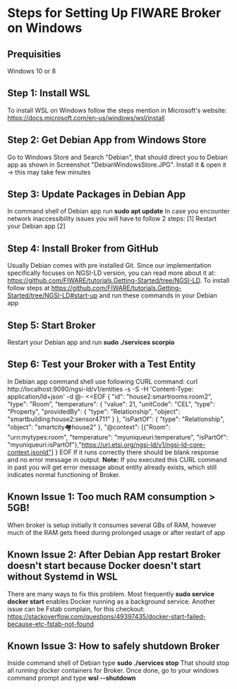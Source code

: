 # Steps for Setting Up FIWARE Broker on Windows

## Prequisities
Windows 10 or 8

## Step 1: Install WSL 
To install WSL on Windows follow the steps mention in Microsoft's website: https://docs.microsoft.com/en-us/windows/wsl/install

## Step 2: Get Debian App from Windows Store
Go to Windows Store and Search "Debian", that should direct you to Debian app as shown in Screenshot "DebianWindowsStore.JPG". Install it & open it -> this may take few minutes

## Step 3: Update Packages in Debian App
In command shell of Debian app run **sudo apt update**
In case you encounter network inaccessibility issues you will have to follow 2 steps:
[1] Restart your Debian app
[2] 

## Step 4: Install Broker from GitHub
Usually Debian comes with pre installed Git. Since our implementation specifically focuses on NGSI-LD version, you can read more about it at:  https://github.com/FIWARE/tutorials.Getting-Started/tree/NGSI-LD.
To install follow steps at https://github.com/FIWARE/tutorials.Getting-Started/tree/NGSI-LD#start-up and run these commands in your Debian app

## Step 5: Start Broker
Restart your Debian app and run **sudo ./services scorpio**
 
## Step 6: Test your Broker with a Test Entity 
In Debian app command shell use following CURL command:
curl http://localhost:9090/ngsi-ld/v1/entities -s -S -H 'Content-Type: application/ld+json' -d @- <<EOF
{
  "id": "house2:smartrooms:room2",
  "type": "Room",
  "temperature": {
        "value": 21,
        "unitCode": "CEL",
        "type": "Property",
        "providedBy": {
                "type": "Relationship",
                "object": "smartbuilding:house2:sensor4711"
        }
  },
  "isPartOf": {
        "type": "Relationship",
        "object": "smartcity:houses:house2"
  },
  "@context": [{"Room": "urn:mytypes:room", "temperature": "myuniqueuri:temperature", "isPartOf": "myuniqueuri:isPartOf"},"https://uri.etsi.org/ngsi-ld/v1/ngsi-ld-core-context.jsonld"]
}
EOF
If it runs correctly there should be blank response and no error message in output. **Note:** If you executed this CURL command in past you will get error message about entity already exists, which still indicates normal functioning of Broker.

## Known Issue 1: Too much RAM consumption > 5GB!
When broker is setup initially it consumes several GBs of RAM, however much of the RAM gets freed during prolonged usage or after restart of app

## Known Issue 2: After Debian App restart Broker doesn't start because Docker doesn't start without Systemd in WSL
There are many ways to fix this problem. Most frequently **sudo service docker start** enables Docker running as a background service.
Another issue can be Fstab complain, for this checkout: https://stackoverflow.com/questions/49397435/docker-start-failed-because-etc-fstab-not-found 

## Known Issue 3: How to safely shutdown Broker
Inside command shell of Debian type **sudo ./services stop**
That should stop all running docker containers for Broker.
Once done, go to your windows command prompt and type **wsl --shutdown**